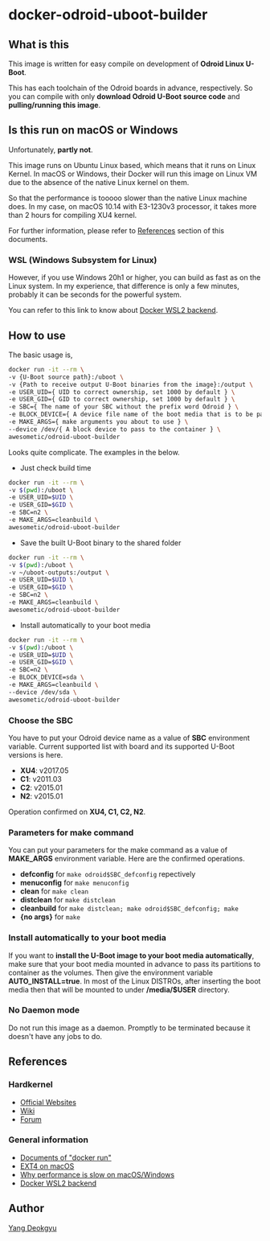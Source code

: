 # docker-odroid-uboot-builder

## What is this

This image is written for easy compile on development of **Odroid Linux U-Boot**.

This has each toolchain of the Odroid boards in advance, respectively. So you can compile with only **download Odroid U-Boot source code** and **pulling/running this image**.

## Is this run on macOS or Windows

Unfortunately, **partly not**.

This image runs on Ubuntu Linux based, which means that it runs on Linux Kernel. In macOS or Windows, their Docker will run this image on Linux VM due to the absence of the native Linux kernel on them.

So that the performance is tooooo slower than the native Linux machine does. In my case, on macOS 10.14 with E3-1230v3 processor, it takes more than 2 hours for compiling XU4 kernel.

For further information, please refer to [References](#References) section of this documents.

### WSL (Windows Subsystem for Linux)

However, if you use Windows 20h1 or higher, you can build as fast as on the Linux system. In my experience, that difference is only a few minutes, probably it can be seconds for the powerful system.

You can refer to this link to know about [Docker WSL2 backend](https://docs.docker.com/docker-for-windows/wsl-tech-preview/).

## How to use

The basic usage is,

```bash
docker run -it --rm \
-v {U-Boot source path}:/uboot \
-v {Path to receive output U-Boot binaries from the image}:/output \
-e USER_UID={ UID to correct ownership, set 1000 by default } \
-e USER_GID={ GID to correct ownership, set 1000 by default } \
-e SBC={ The name of your SBC without the prefix word Odroid } \
-e BLOCK_DEVICE={ A device file name of the boot media that is to be passed } \
-e MAKE_ARGS={ make arguments you about to use } \
--device /dev/{ A block device to pass to the container } \
awesometic/odroid-uboot-builder
```

Looks quite complicate. The examples in the below.

* Just check build time

```bash
docker run -it --rm \
-v $(pwd):/uboot \
-e USER_UID=$UID \
-e USER_GID=$GID \
-e SBC=n2 \
-e MAKE_ARGS=cleanbuild \
awesometic/odroid-uboot-builder
```

* Save the built U-Boot binary to the shared folder

```bash
docker run -it --rm \
-v $(pwd):/uboot \
-v ~/uboot-outputs:/output \
-e USER_UID=$UID \
-e USER_GID=$GID \
-e SBC=n2 \
-e MAKE_ARGS=cleanbuild \
awesometic/odroid-uboot-builder
```

* Install automatically to your boot media

```bash
docker run -it --rm \
-v $(pwd):/uboot \
-e USER_UID=$UID \
-e USER_GID=$GID \
-e SBC=n2 \
-e BLOCK_DEVICE=sda \
-e MAKE_ARGS=cleanbuild \
--device /dev/sda \
awesometic/odroid-uboot-builder
```

### Choose the SBC

You have to put your Odroid device name as a value of **SBC** environment variable. Current supported list with board and its supported U-Boot versions is here.

* **XU4**: v2017.05
* **C1**: v2011.03
* **C2**: v2015.01
* **N2**: v2015.01

Operation confirmed on **XU4, C1, C2, N2**.

### Parameters for make command

You can put your parameters for the make command as a value of **MAKE_ARGS** environment variable. Here are the confirmed operations.

* **defconfig** for `make odroid$SBC_defconfig` repectively
* **menuconfig** for `make menuconfig`
* **clean** for `make clean`
* **distclean** for `make distclean`
* **cleanbuild** for `make distclean; make odroid$SBC_defconfig; make`
* **{no args}** for `make`

### Install automatically to your boot media

If you want to **install the U-Boot image to your boot media automatically**, make sure that your boot media mounted in advance to pass its partitions to container as the volumes. Then give the environment variable **AUTO_INSTALL=true**. In most of the Linux DISTROs, after inserting the boot media then that will be mounted to under **/media/$USER** directory.

### No Daemon mode

Do not run this image as a daemon. Promptly to be terminated because it doesn't have any jobs to do.

## References

### Hardkernel

* [Official Websites](https://www.hardkernel.com)
* [Wiki](https://wiki.odroid.com)
* [Forum](https://forum.odroid.com)

### General information

* [Documents of "docker run"](https://docs.docker.com/engine/reference/commandline/run/)
* [EXT4 on macOS](https://apple.stackexchange.com/questions/140536/how-do-i-mount-ext4-using-os-x-fuse)
* [Why performance is slow on macOS/Windows](https://www.reddit.com/r/docker/comments/7xvlye/docker_for_macwindows_performances_vs_linux/)
* [Docker WSL2 backend](https://docs.docker.com/docker-for-windows/wsl-tech-preview/)

## Author

[Yang Deokgyu](secugyu@gmail.com)
